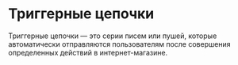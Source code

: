 # Триггерные цепочки

Триггерные цепочки — это серии писем или пушей, которые автоматически отправляются пользователям после совершения определенных действий в интернет-магазине.
